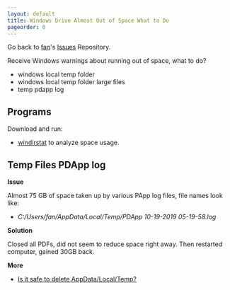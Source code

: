 ```yaml
---
layout: default
title: Windows Drive Almost Out of Space What to Do
pageorder: 0
---
```


Go back to [fan](http://fanwangecon.github.io/)'s [Issues](https://fanwangecon.github.io/Tex4Econ/_notex) Repository.

Receive Windows warnings about running out of space, what to do?

- windows local temp folder
- windows local temp folder large files
- temp pdapp log

## Programs

Download and run:

- [windirstat](https://windirstat.net/) to analyze space usage.

## Temp Files PDApp log

**Issue**

Almost 75 GB of space taken up by various PApp log files, file names look like:

- *C:/Users/fan/AppData/Local/Temp/PDApp 10-19-2019 05-19-58.log*

**Solution**

Closed all PDFs, did not seem to reduce space right away. Then restarted computer, gained 30GB back.

**More**

- [Is it safe to delete AppData/Local/Temp?](https://superuser.com/questions/571901/is-it-safe-to-delete-appdata-local-temp)
